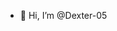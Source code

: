 - 👋 Hi, I’m @Dexter-05

<!---
Dexter-05/Dexter-05 is a ✨ special ✨ repository because its `README.md` (this file) appears on your GitHub profile.
You can click the Preview link to take a look at your changes.
--->
